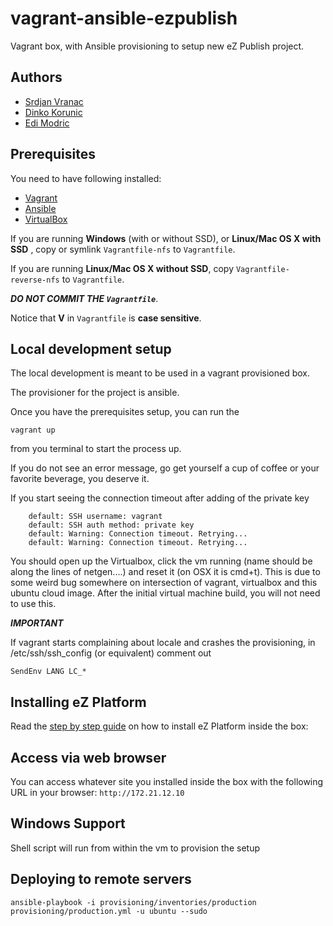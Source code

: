 vagrant-ansible-ezpublish
=========================

Vagrant box, with Ansible provisioning to setup new eZ Publish project.

## Authors

- [Srdjan Vranac]
- [Dinko Korunic]
- [Edi Modric]

## Prerequisites

You need to have following installed:
- [Vagrant]
- [Ansible]
- [VirtualBox]

If you are running **Windows** (with or without SSD), or **Linux/Mac OS X with SSD** , copy or symlink `Vagrantfile-nfs` to `Vagrantfile`.

If you are running **Linux/Mac OS X without SSD**, copy `Vagrantfile-reverse-nfs` to `Vagrantfile`.

***DO NOT COMMIT THE `Vagrantfile`***.

Notice that **V** in `Vagrantfile` is **case sensitive**.

## Local development setup

The local development is meant to be used in a vagrant provisioned box.

The provisioner for the project is ansible.

Once you have the prerequisites setup, you can run the
```
vagrant up
```

from you terminal to start the process up.

If you do not see an error message, go get yourself a cup of coffee or your favorite beverage,
you deserve it.

If you start seeing the connection timeout after adding of the private key
```
    default: SSH username: vagrant
    default: SSH auth method: private key
    default: Warning: Connection timeout. Retrying...
    default: Warning: Connection timeout. Retrying...
```
You should open up the Virtualbox, click the vm running (name should be along the lines of netgen....)
and reset it (on OSX it is cmd+t). This is due to some weird bug somewhere on intersection of vagrant, virtualbox and
this ubuntu cloud image.
After the initial virtual machine build, you will not need to use this.

***IMPORTANT***

If vagrant starts complaining about locale and crashes the provisioning, in
/etc/ssh/ssh_config (or equivalent) comment out
```
SendEnv LANG LC_*
```

## Installing eZ Platform

Read the [step by step guide](EZPLATFORM_INSTALL.md) on how to install eZ Platform inside the box:

## Access via web browser

You can access whatever site you installed inside the box with the following URL in your browser: `http://172.21.12.10`

## Windows Support

Shell script will run from within the vm to provision the setup

## Deploying to remote servers

```
ansible-playbook -i provisioning/inventories/production provisioning/production.yml -u ubuntu --sudo
```

[Vagrant]: http://www.vagrantup.com/downloads.html
[Ansible]: http://docs.ansible.com/intro_installation.html
[VirtualBox]: https://www.virtualbox.org/wiki/Downloads
[Srdjan Vranac]: https://github.com/vranac
[Dinko Korunic]: https://github.com/dkorunic
[Edi Modric]: https://github.com/emodric
